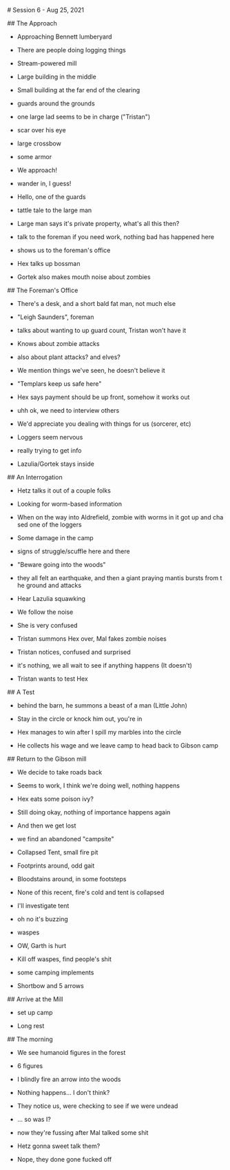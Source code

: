 # Session 6 - Aug 25, 2021

  

## The Approach

  

- Approaching Bennett lumberyard

- There are people doing logging things

- Stream-powered mill

- Large building in the middle

- Small building at the far end of the clearing

- guards around the grounds

 - one large lad seems to be in charge ("Tristan")

 - scar over his eye

 - large crossbow

 - some armor

- We approach!

 - wander in, I guess!

 - Hello, one of the guards

 - tattle tale to the large man

 - Large man says it's private property, what's all this then?

 - talk to the foreman if you need work, nothing bad has happened here 

 - shows us to the foreman's office

 - Hex talks up bossman

 - Gortek also makes mouth noise about zombies 

## The Foreman's Office

  

- There's a desk, and a short bald fat man, not much else

 - "Leigh Saunders", foreman

 - talks about wanting to up guard count, Tristan won't have it

 - Knows about zombie attacks

 - also about plant attacks? and elves?

 - We mention things we've seen, he doesn't believe it

 - "Templars keep us safe here"

 - Hex says payment should be up front, somehow it works out

 - uhh ok, we need to interview others

 - We'd appreciate you dealing with things for us (sorcerer, etc)

 - Loggers seem nervous

 - really trying to get info

 - Lazulia/Gortek stays inside

  

## An Interrogation

  

- Hetz talks it out of a couple folks

 - Looking for worm-based information

 - When on the way into Aldrefield, zombie with worms in it got up and chased one of the loggers

 - Some damage in the camp

 - signs of struggle/scuffle here and there

 - "Beware going into the woods"

 - they all felt an earthquake, and then a giant praying mantis bursts from the ground and attacks

- Hear Lazulia squawking

 - We follow the noise

 - She is very confused

 - Tristan summons Hex over, Mal fakes zombie noises

 - Tristan notices, confused and surprised

 - it's nothing, we all wait to see if anything happens (It doesn't)

 - Tristan wants to test Hex

  

## A Test

  

- behind the barn, he summons a beast of a man (Little John)

 - Stay in the circle or knock him out, you're in

- Hex manages to win after I spill my marbles into the circle

- He collects his wage and we leave camp to head back to Gibson camp 

  

## Return to the Gibson mill

  

- We decide to take roads back

 - Seems to work, I think we're doing well, nothing happens

 - Hex eats some poison ivy?

 - Still doing okay, nothing of importance happens again

 - And then we get lost

 - we find an abandoned "campsite"

 - Collapsed Tent, small fire pit

 - Footprints around, odd gait

 - Bloodstains around, in some footsteps

 - None of this recent, fire's cold and tent is collapsed

 - I'll investigate tent

 - oh no it's buzzing

 - waspes

 - OW, Garth is hurt

 - Kill off waspes, find people's shit

 - some camping implements

 - Shortbow and 5 arrows

  

## Arrive at the Mill

  

- set up camp

- Long rest

  
  

## The morning

  

- We see humanoid figures in the forest

 - 6 figures

 - I blindly fire an arrow into the woods

 - Nothing happens... I don't think?

 - They notice us, were checking to see if we were undead

 - ... so was I?

 - now they're fussing after Mal talked some shit

 - Hetz gonna sweet talk them?

 - Nope, they done gone fucked off